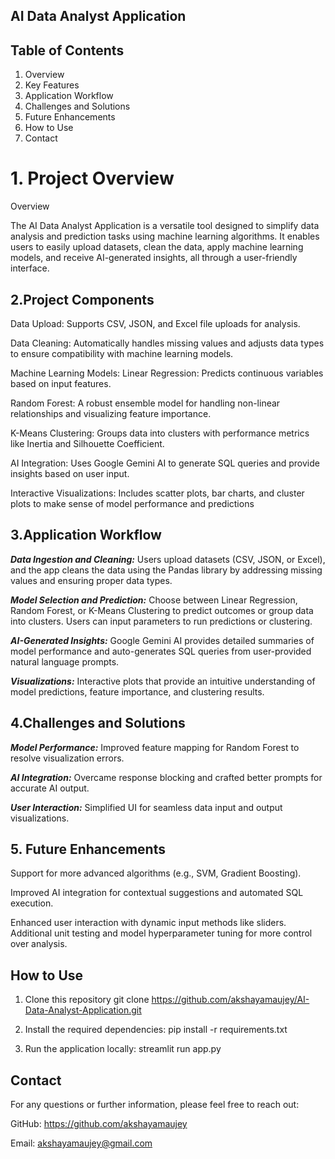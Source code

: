 ## AI Data Analyst Application
## Table of Contents
1. Overview
2. Key Features
3. Application Workflow
4. Challenges and Solutions
5. Future Enhancements
6. How to Use
7. Contact
# 1. Project Overview

Overview

The AI Data Analyst Application is a versatile tool designed to simplify data analysis and prediction tasks using machine learning algorithms. It enables users to easily upload datasets, clean the data, apply machine learning models, and receive AI-generated insights, all through a user-friendly interface.

## 2.Project Components
Data Upload: 
Supports CSV, JSON, and Excel file uploads for analysis.

Data Cleaning: 
Automatically handles missing values and adjusts data types to ensure compatibility with machine learning models.

Machine Learning Models:
Linear Regression: Predicts continuous variables based on input features.

Random Forest: 
A robust ensemble model for handling non-linear relationships and visualizing feature importance.

K-Means Clustering:
 Groups data into clusters with performance metrics like Inertia and Silhouette Coefficient.

AI Integration:
 Uses Google Gemini AI to generate SQL queries and provide insights based on user input.

Interactive Visualizations:
 Includes scatter plots, bar charts, and cluster plots to make sense of model performance and predictions
## 3.Application Workflow
***Data Ingestion and Cleaning:***
 Users upload datasets (CSV, JSON, or Excel), and the app cleans the data using the Pandas library by addressing missing values and ensuring proper data types.

***Model Selection and Prediction:*** Choose between Linear Regression, Random Forest, or K-Means Clustering to predict outcomes or group data into clusters. Users can input parameters to run predictions or clustering.

***AI-Generated Insights:*** Google Gemini AI provides detailed summaries of model performance and auto-generates SQL queries from user-provided natural language prompts.

***Visualizations:*** Interactive plots that provide an intuitive understanding of model predictions, feature importance, and clustering results.

## 4.Challenges and Solutions
***Model Performance:*** Improved feature mapping for Random Forest to resolve visualization errors.

***AI Integration:*** Overcame response blocking and crafted better prompts for accurate AI output.

***User Interaction:*** Simplified UI for seamless data input and output visualizations.
## 5. Future Enhancements
Support for more advanced algorithms (e.g., SVM, Gradient Boosting).

Improved AI integration for contextual suggestions and automated SQL execution.

Enhanced user interaction with dynamic input methods like sliders.
Additional unit testing and model hyperparameter tuning for more control over analysis.
## How to Use
1. Clone this repository
git clone https://github.com/akshayamaujey/AI-Data-Analyst-Application.git

2. Install the required dependencies:
pip install -r requirements.txt

3. Run the application locally:
streamlit run app.py



## Contact 
For any questions or further information, please feel free to reach out:

GitHub: https://github.com/akshayamaujey

Email: akshayamaujey@gmail.com
